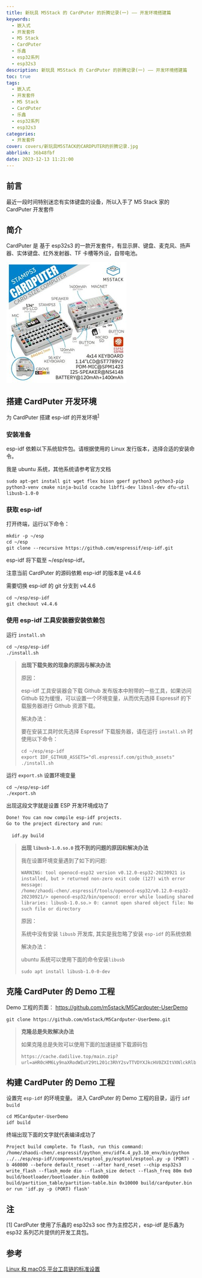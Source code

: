 ```yaml
---
title: 新玩具 M5Stack 的 CardPuter 的折腾记录(一) —— 开发环境搭建篇
keywords:
  - 嵌入式
  - 开发套件
  - M5 Stack
  - CardPuter
  - 乐鑫
  - esp32系列
  - esp32s3
description: 新玩具 M5Stack 的 CardPuter 的折腾记录(一) —— 开发环境搭建篇
toc: true
tags:
  - 嵌入式
  - 开发套件
  - M5 Stack
  - CardPuter
  - 乐鑫
  - esp32系列
  - esp32s3
categories:
  - 开发套件
cover: covers/新玩具M5STACK的CARDPUTER的折腾记录.jpg
abbrlink: 36b48fbf
date: 2023-12-13 11:21:00
---
```


## 前言

最近一段时间特别迷恋有实体键盘的设备，所以入手了 M5 Stack 家的 CardPuter 开发套件

## 简介

CardPuter 是 基于 esp32s3 的一款开发套件，有显示屏、键盘、麦克风、扬声器、实体键盘、红外发射器、TF 卡槽等外设，自带电池。

<!-- more -->

![cardputer info](<%E6%96%B0%E7%8E%A9%E5%85%B7M5STACK%E7%9A%84CARDPUTER%E7%9A%84%E6%8A%98%E8%85%BE%E8%AE%B0%E5%BD%95(%E4%B8%80)_%E5%BC%80%E5%8F%91%E7%8E%AF%E5%A2%83%E6%90%AD%E5%BB%BA%E7%AF%87/cardputer_info.jpg>)

## 搭建 CardPuter 开发环境

为 CardPuter 搭建 esp-idf 的开发环境<sup>[1](#note1)</sup>

### 安装准备

esp-idf 依赖以下系统软件包。请根据使用的 Linux 发行版本，选择合适的安装命令。

我是 ubuntu 系统，其他系统请参考官方文档

```shell
sudo apt-get install git wget flex bison gperf python3 python3-pip python3-venv cmake ninja-build ccache libffi-dev libssl-dev dfu-util libusb-1.0-0
```

### 获取 esp-idf

打开终端，运行以下命令：

```shell
mkdir -p ~/esp
cd ~/esp
git clone --recursive https://github.com/espressif/esp-idf.git
```

esp-idf 将下载至 ~/esp/esp-idf。

注意当前 CardPuter 的源码依赖 esp-idf 的版本是 v4.4.6

需要切换 esp-idf 的 git 分支到 v4.4.6

```shell
cd ~/esp/esp-idf
git checkout v4.4.6
```

### 使用 esp-idf 工具安装器安装依赖包

运行 `install.sh`

```shell
cd ~/esp/esp-idf
./install.sh
```

> **出现下载失败的现象的原因与解决办法**
>
> 原因：
>
> esp-idf 工具安装器会下载 Github 发布版本中附带的一些工具，如果访问 Github 较为缓慢，可以设置一个环境变量，从而优先选择 Espressif 的下载服务器进行 Github 资源下载。
>
> 解决办法：
>
> 要在安装工具时优先选择 Espressif 下载服务器，请在运行 `install.sh` 时使用以下命令：
>
> ```shell
> cd ~/esp/esp-idf
> export IDF_GITHUB_ASSETS="dl.espressif.com/github_assets"
> ./install.sh
> ```

运行 `export.sh` 设置环境变量

```shell
cd ~/esp/esp-idf
./export.sh
```

出现这段文字就是设置 ESP 开发环境成功了

```term
Done! You can now compile esp-idf projects.
Go to the project directory and run:

  idf.py build
```

> **出现 `libusb-1.0.so.0` 找不到的问题的原因和解决办法**
>
> 我在设置环境变量遇到了如下的问题:
>
> ```shell
> WARNING: tool openocd-esp32 version v0.12.0-esp32-20230921 is installed, but > returned non-zero exit code (127) with error message:
> /home/zhaodi-chen/.espressif/tools/openocd-esp32/v0.12.0-esp32-20230921/> openocd-esp32/bin/openocd: error while loading shared libraries: libusb-1.0.so.> 0: cannot open shared object file: No such file or directory
> ```
>
> 原因：
>
> 系统中没有安装 `libusb` 开发库, 其实是我忽略了安装 `esp-idf` 的系统依赖
>
> 解决办法：
>
> ubuntu 系统可以使用下面的命令安装`libusb`
>
> ```shell
> sudo apt install libusb-1.0-0-dev
> ```

## 克隆 CardPuter 的 Demo 工程

Demo 工程的页面： <https://github.com/m5stack/M5Cardputer-UserDemo>

```shell
git clone https://github.com/m5stack/M5Cardputer-UserDemo.git
```

> **克隆总是失败解决办法**
>
> 如果克隆总是失败可以使用下面的加速链接下载源码包
>
> ```url
> https://cache.dadilive.top/main.zip?url=aHR0cHM6Ly9naXRodWIuY29tL201c3RhY2svTTVDYXJkcHV0ZXItVXNlckRlbW8vYXJjaGl2ZS9yZWZzL2hlYWRzL21haW4uemlw
> ```

## 构建 CardPuter 的 Demo 工程

设置完 `esp-idf` 的环境变量。
进入 CardPuter 的 Demo 工程的目录，运行 `idf build`

```shell
cd M5Cardputer-UserDemo
idf build
```

终端出现下面的文字就代表编译成功了

```term
Project build complete. To flash, run this command:
/home/zhaodi-chen/.espressif/python_env/idf4.4_py3.10_env/bin/python ../../esp/esp-idf/components/esptool_py/esptool/esptool.py -p (PORT) -b 460800 --before default_reset --after hard_reset --chip esp32s3  write_flash --flash_mode dio --flash_size detect --flash_freq 80m 0x0 build/bootloader/bootloader.bin 0x8000 build/partition_table/partition-table.bin 0x10000 build/cardputer.bin
or run 'idf.py -p (PORT) flash'
```

## 注

<div id="note1"></div>
[1] CardPuter 使用了乐鑫的 esp32s3 soc 作为主控芯片，esp-idf 是乐鑫为 esp32 系列芯片提供的开发工具包。

## 参考

[Linux 和 macOS 平台工具链的标准设置](https://docs.espressif.com/projects/esp-idf/zh_CN/latest/esp32/get-started/linux-macos-setup.html#get-started-prerequisites)

